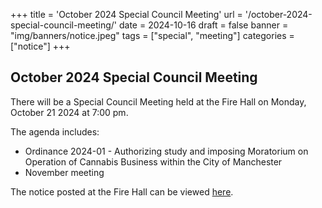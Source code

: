 +++
title = 'October 2024 Special Council Meeting'
url = '/october-2024-special-council-meeting/'
date = 2024-10-16
draft = false
banner = "img/banners/notice.jpeg"
tags = ["special", "meeting"]
categories = ["notice"]
+++
## October 2024 Special Council Meeting ##

There will be a Special Council Meeting held at the Fire Hall on Monday, October 21 2024 at 7:00 pm.

The agenda includes:

- Ordinance 2024-01 - Authorizing study and imposing Moratorium on Operation of Cannabis Business within the City of Manchester
- November meeting

The notice posted at the Fire Hall can be viewed [here](/pdf/Special_Council_Meeting_Oct_2024.pdf).
